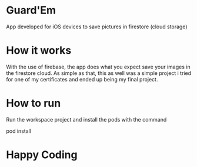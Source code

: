 # Guard'Em
App developed for iOS devices to save pictures in firestore (cloud storage)

# How it works
With the use of firebase, the app does what you expect save your images in the firestore cloud. As simple as that, this as well was a simple project i tried for one of my certificates and ended up being my final project.

# How to run
Run the workspace project and install the pods with the command

pod install

# Happy Coding